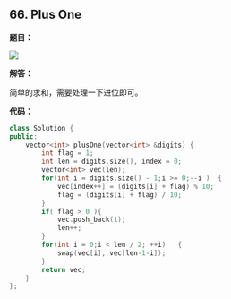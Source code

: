 ## 66. Plus One

**题目：**

![](http://p9zl5r4hu.bkt.clouddn.com/2018-11-14leet_66.png)

**解答：**

简单的求和，需要处理一下进位即可。

**代码：**

```cpp
class Solution {
public:
    vector<int> plusOne(vector<int> &digits) {
        int flag = 1;
        int len = digits.size(), index = 0;
        vector<int> vec(len);
        for(int i = digits.size() - 1;i >= 0;--i )  {
            vec[index++] = (digits[i] + flag) % 10;
            flag = (digits[i] + flag) / 10;
        }
        if( flag > 0 ){
            vec.push_back(1);
            len++;
        }  
        for(int i = 0;i < len / 2; ++i)   {
            swap(vec[i], vec[len-1-i]);
        }
        return vec;
    }
};
```

